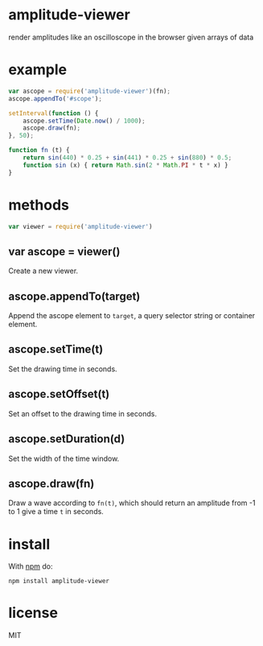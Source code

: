 # amplitude-viewer

render amplitudes like an oscilloscope in the browser given arrays of data

# example

``` js
var ascope = require('amplitude-viewer')(fn);
ascope.appendTo('#scope');

setInterval(function () {
    ascope.setTime(Date.now() / 1000);
    ascope.draw(fn);
}, 50);

function fn (t) {
    return sin(440) * 0.25 + sin(441) * 0.25 + sin(880) * 0.5;
    function sin (x) { return Math.sin(2 * Math.PI * t * x) }
}
```

# methods

``` js
var viewer = require('amplitude-viewer')
```

## var ascope = viewer()

Create a new viewer.

## ascope.appendTo(target)

Append the ascope element to `target`, a query selector string or container
element.

## ascope.setTime(t)

Set the drawing time in seconds.

## ascope.setOffset(t)

Set an offset to the drawing time in seconds.

## ascope.setDuration(d)

Set the width of the time window.

## ascope.draw(fn)

Draw a wave according to `fn(t)`, which should return an amplitude from -1 to 1
give a time `t` in seconds.

# install

With [npm](https://npmjs.org) do:

```
npm install amplitude-viewer
```

# license

MIT
